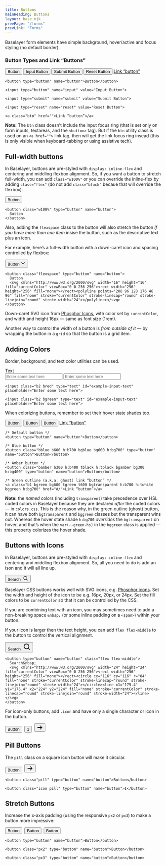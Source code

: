 ```yaml
---
title: Buttons
mainHeading: Buttons
layout: base.njk
prevPage: "/forms"
prevLink: "Forms"
---
```


Baselayer form elements have simple background, hover/active and focus styling (no default border). 

### Button Types and Link “Buttons”

<form>
  <p>
    <button type="button" name="button">Button</button>
    <input type="button" name="input" value="Input Button">
    <input type="submit" name="submit" value="Submit Button">
    <input type="reset" name="reset" value="Reset Button">
    <a class="btn" href="">Link “button”</a>
  </p>
</form>

```
<button type="button" name="button">Button</button>

<input type="button" name="input" value="Input Button">

<input type="submit" name="submit" value="Submit Button">

<input type="reset" name="reset" value="Reset Button">

<a class="btn" href="">Link “button”</a>
```

**Note:** The `btn` class doesn’t include the input focus ring (that is set only on form inputs, textareas, and the `<button>` tag). But if the `btn` utility class is used on an `<a href="">` link tag, then will get the link focus ring insead (this is only visible when keyboard-tabbing or using assistive tech).

## Full-width buttons

In Baselayer, buttons are pre-styled with `display: inline-flex` and centering and middling flexbox alignment. So, if you want a button to stretch full-width, you can add `class="w100%"` or you can override the inline-flex by adding `class="flex"` (do not add `class="block"` becaue that will override the flexbox).

<button class="w100%" type="button" name="button">Button</button>

```
<button class="w100%" type="button" name="button">
  Button
</button>
```

Also, adding the `flexspace` class to the button will also stretch the button _if you have more than one item_ insise the button, such as the descriptive text plus an icon.

For example, here’s a full-width button with a down-caret icon and spacing controlled by flexbox:

<button class="mt2 flexspace" type="button" name="button">
  Button
  <svg xmlns="http://www.w3.org/2000/svg" width="16" height="16" fill="currentColor" viewBox="0 0 256 256"><rect width="256" height="256" fill="none"></rect><polyline points="208 96 128 176 48 96" fill="none" stroke="currentColor" stroke-linecap="round" stroke-linejoin="round" stroke-width="24"></polyline></svg>
</button>

```
<button class="flexspace" type="button" name="button">
  Button
  <svg xmlns="http://www.w3.org/2000/svg" width="16" height="16" fill="currentColor" viewBox="0 0 256 256"><rect width="256" height="256" fill="none"></rect><polyline points="208 96 128 176 48 96" fill="none" stroke="currentColor" stroke-linecap="round" stroke-linejoin="round" stroke-width="24"></polyline></svg>
</button>
```

Down-caret SVG icon from [Phosphor Icons](https://phosphoricons.com/), with color set by `currentColor`, and width and height 16px — same as font size (1rem).

Another way to control the width of a button is _from outside of it_ — by wrapping the button in a `grid` so that the button is a grid item.

## Adding Colors

Border, background, and text color utilities can be used.

<form class="mt2">
    <label for="example-input-text">Text</label>
    <div class="flex gap">
      <input class="b2 bred" type="text" id="example-input-text" placeholder="Enter some text here">
      <input class="b2 bgreen" type="text" id="example-input-text" placeholder="Enter some text here">
    </div>
</form>

```
<input class="b2 bred" type="text" id="example-input-text" placeholder="Enter some text here">

<input class="b2 bgreen" type="text" id="example-input-text" placeholder="Enter some text here">
```

When colorizing buttons, remember to set their hover state shades too.

<form>
  <p>
    <button type="button" name="button">Button</button>
    <button class="bblue b600 h:b700 bgblue bg600 h:bg700" type="button" name="button">Button</button>
    <button class="bamber b300 h:b400 tblack h:tblack bgamber bg300 h:bg400" type="button" name="button">Button</button>
    <a class="btn b1 bgreen bg600 tgreen t600 bgtransparent h:b700 h:twhite bggreen h:bg700" href="#/">Link “button”</a>
  </p>
</form>

```
/* Default button */
<button type="button" name="button">Button</button>

/* Blue button */
<button class="bblue b600 h:b700 bgblue bg600 h:bg700" type="button" name="button">Button</button>

/* Amber button */
<button class="bamber b300 h:b400 tblack h:tblack bgamber bg300 h:bg400" type="button" name="button">Button</button>

/* Green outline (a.k.a. ghost) link “button” */
<a class="b1 bgreen bg600 tgreen t600 bgtransparent h:b700 h:twhite bggreen h:bg700" href="#/">Link “button”</a>
```

**Note:** the _named_ colors (including `transparent`) take precedence over HSL coded colors in Baselayer because they are declared _after_ the coded colors — in `colors.css`. This is the reason why, in the green outline (ghost) button, it can have both `bgtransparent` and `bggreen` classes but the transparent wins out. Whereas the hover state shade `h:bg700` _overrides_ the `bgtransparent` on hover, and that’s when the `var(--green-hs)` in the `bggreen` class is applied — this property colorizes the hover shade.

## Buttons with Icons

In Baselayer, buttons are pre-styled with `display: inline-flex` and centering and middling flexbox alignment. So, all you need to do is add an ison and it will all line up.

<form>
  <p>
    <button type="button" name="button" class="inline-flex">
      Search&nbsp;
      <svg xmlns="http://www.w3.org/2000/svg" width="16" height="16" fill="currentColor" viewBox="0 0 256 256"><rect width="256" height="256" fill="none"></rect><circle cx="116" cy="116" r="84" fill="none" stroke="currentColor" stroke-linecap="round" stroke-linejoin="round" stroke-width="24"></circle><line x1="175.4" y1="175.4" x2="224" y2="224" fill="none" stroke="currentColor" stroke-linecap="round" stroke-linejoin="round" stroke-width="24"></line></svg>
    </button>
  </p>
</form>

Baselayer CSS buttons works well with SVG icons, e.g. [Phosphor icons](https://phosphoricons.com/). Set the width and height of the icon to be e.g. 16px, 20px, or 24px. Set the fill colors to be `currentColor` so that it can be controlled by the CSS.

If you are combining text with an icon, you may sometimes need to add a non-breaking space `&nbsp;` (or some inline padding on a `<span>`) within your button.

If your icon is larger then the text height, you can add `flex flex-middle` to the button to control the vertical alignment.

<form>
  <p class="flex flex-middle">
    <button type="button" name="button" class="flex flex-middle">
      Search&nbsp;
      <svg xmlns="http://www.w3.org/2000/svg" width="24" height="24" fill="currentColor" viewBox="0 0 256 256"><rect width="256" height="256" fill="none"></rect><circle cx="116" cy="116" r="84" fill="none" stroke="currentColor" stroke-linecap="round" stroke-linejoin="round" stroke-width="24"></circle><line x1="175.4" y1="175.4" x2="224" y2="224" fill="none" stroke="currentColor" stroke-linecap="round" stroke-linejoin="round" stroke-width="24"></line></svg>
    </button>
  </p>
</form>

```
<button type="button" name="button" class="flex flex-middle">
  Search&nbsp;
  <svg xmlns="http://www.w3.org/2000/svg" width="24" height="24" fill="currentColor" viewBox="0 0 256 256"><rect width="256" height="256" fill="none"></rect><circle cx="116" cy="116" r="84" fill="none" stroke="currentColor" stroke-linecap="round" stroke-linejoin="round" stroke-width="24"></circle><line x1="175.4" y1="175.4" x2="224" y2="224" fill="none" stroke="currentColor" stroke-linecap="round" stroke-linejoin="round" stroke-width="24"></line></svg>
</button>
```

For icon-only buttons, add `.icon` and have only a single character or icon in the button.

<form>
  <p class="flex flex-middle">
    <button type="button" name="button">Button</button>&nbsp;
    <button class="icon" type="button" name="button">1</button>&nbsp;
    <button class="icon" type="button" name="button">
      <svg xmlns="http://www.w3.org/2000/svg" width="20" height="20" fill="currentColor" viewBox="0 0 256 256"><rect width="256" height="256" fill="none"></rect><line x1="40" y1="128" x2="216" y2="128" fill="none" stroke="currentColor" stroke-linecap="round" stroke-linejoin="round" stroke-width="24"></line><polyline points="144 56 216 128 144 200" fill="none" stroke="currentColor" stroke-linecap="round" stroke-linejoin="round" stroke-width="24"></polyline></svg>
    </button>
  </p>
</form>

## Pill Buttons

The `pill` class on a square icon button will make it circular.

<form>
  <p class="flex flex-middle">
    <button class="pill" type="button" name="button">Button</button>&nbsp;
    <button class="icon pill" type="button" name="button">
      <svg xmlns="http://www.w3.org/2000/svg" width="20" height="20" fill="currentColor" viewBox="0 0 256 256"><rect width="256" height="256" fill="none"></rect><line x1="40" y1="128" x2="216" y2="128" fill="none" stroke="currentColor" stroke-linecap="round" stroke-linejoin="round" stroke-width="24"></line><polyline points="144 56 216 128 144 200" fill="none" stroke="currentColor" stroke-linecap="round" stroke-linejoin="round" stroke-width="24"></polyline></svg>
    </button>
  </p>
</form>

```
<button class="pill" type="button" name="button">Button</button>

<button class="icon pill" type="button" name="button">I</button>
```

## Stretch Buttons

Increase the x-axis padding (using the responsive `px2` or `px3`) to make a button more impressive:

<form>
  <p class="flex flex-middle">
    <button type="button" name="button">Button</button>&nbsp;
    <button class="px2" type="button" name="button">Button</button>&nbsp;
    <button class="px3" type="button" name="button">Button</button>&nbsp;
  </p>
</form>

```
<button type="button" name="button">Button</button>

<button class="px2" type="button" name="button">Button</button>

<button class="px3" type="button" name="button">Button</button>
```